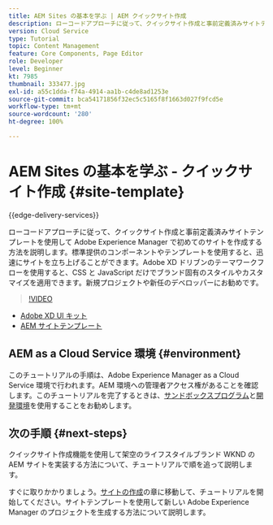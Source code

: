 ```yaml
---
title: AEM Sites の基本を学ぶ | AEM クイックサイト作成
description: ローコードアプローチに従って、クイックサイト作成と事前定義済みサイトテンプレートを使用して Adobe Experience Manager で初めてのサイトを作成する方法を説明します。標準提供のコンポーネントやテンプレートを使用すると、迅速にサイトを立ち上げることができます。Adobe XD ドリブンのテーマワークフローを使用すると、CSS と JavaScript だけでブランド固有のスタイルやカスタマイズを適用できます。新規プロジェクトや新任のデベロッパーにお勧めです。
version: Cloud Service
type: Tutorial
topic: Content Management
feature: Core Components, Page Editor
role: Developer
level: Beginner
kt: 7985
thumbnail: 333477.jpg
exl-id: a55c1dda-f74a-4914-aa1b-c4de8ad1253e
source-git-commit: bca54171856f32ec5c5165f8f1663d027f9fcd5e
workflow-type: tm+mt
source-wordcount: '280'
ht-degree: 100%

---
```


# AEM Sites の基本を学ぶ - クイックサイト作成 {#site-template}

{{edge-delivery-services}}

ローコードアプローチに従って、クイックサイト作成と事前定義済みサイトテンプレートを使用して Adobe Experience Manager で初めてのサイトを作成する方法を説明します。標準提供のコンポーネントやテンプレートを使用すると、迅速にサイトを立ち上げることができます。Adobe XD ドリブンのテーマワークフローを使用すると、CSS と JavaScript だけでブランド固有のスタイルやカスタマイズを適用できます。新規プロジェクトや新任のデベロッパーにお勧めです。

>[!VIDEO](https://video.tv.adobe.com/v/333477?quality=12&learn=on)

* [Adobe XD UI キット](https://github.com/adobe/aem-site-template-basic/blob/main/files/wireframe.xd)
* [AEM サイトテンプレート](https://github.com/adobe/aem-site-template-basic)

## AEM as a Cloud Service 環境 {#environment}

このチュートリアルの手順は、Adobe Experience Manager as a Cloud Service 環境で行われます。AEM 環境への管理者アクセス権があることを確認します。このチュートリアルを完了するときは、[サンドボックスプログラム](https://experienceleague.adobe.com/docs/experience-manager-cloud-service/onboarding/getting-access/sandbox-programs/introduction-sandbox-programs.html?lang=ja)と[開発環境](https://experienceleague.adobe.com/docs/experience-manager-cloud-service/implementing/using-cloud-manager/manage-environments.html?lang=ja)を使用することをお勧めします。

## 次の手順 {#next-steps}

クイックサイト作成機能を使用して架空のライフスタイルブランド WKND の AEM サイトを実装する方法について、チュートリアルで順を追って説明します。

すぐに取りかかりましょう。[サイトの作成](create-site.md)の章に移動して、チュートリアルを開始してください。サイトテンプレートを使用して新しい Adobe Experience Manager のプロジェクトを生成する方法について説明します。
